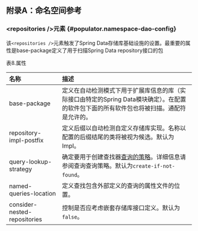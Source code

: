 ## 附录A：命名空间参考

### **&lt;repositories /&gt;元素** {#populator.namespace-dao-config}

该`<repositories />`元素触发了Spring Data存储库基础设施的设置。最重要的属性是base-package定义了用于扫描Spring Data repository接口的包

表8.属性

| **名称** | **描述** |
| :--- | :--- |
| base-package | 定义在自动检测模式下用于扩展库信息的库（实际接口由特定的Spring Data模块确定）。在配置的软件包下面的所有软件包也将被扫描。通配符是允许的。 |
| repository-impl-postfix | 定义后缀以自动检测自定义存储库实现。名称以配置的后缀结尾的类将被视为候选。默认为Impl。 |
| query-lookup-strategy | 确定要用于创建查找器[查询的策略](https://docs.spring.io/spring-data/jpa/docs/current/reference/html/#repositories.query-methods.query-lookup-strategies)。详细信息请参阅查询查询策略。默认为`create-if-not-found`。 |
| named-queries-location | 定义查找包含外部定义的查询的属性文件的位置。 |
| consider-nested-repositories | 控制是否应考虑嵌套存储库接口定义。默认为`false`。 |